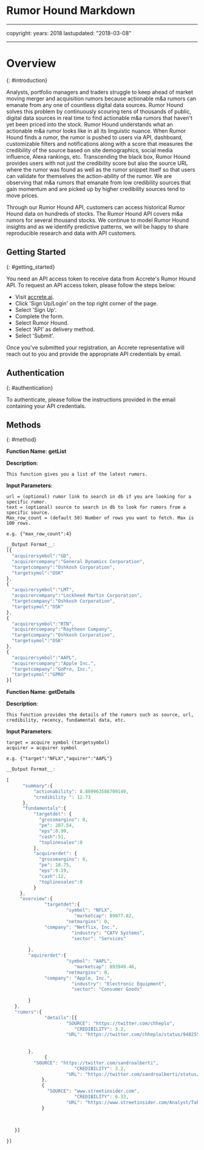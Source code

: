# Rumor Hound Markdown 
---

copyright:
  years: 2018
lastupdated: "2018-03-08"

---

# Overview
{: #introduction}
<!--
<span style="color:gray">Overview</span> <a name = "introduction"></a> 
Last Updated: 2018-02-27 | [Edit in GitHub](http://github.com/accreteai/rumorhound)
-->

Analysts, portfolio managers and traders struggle to keep ahead of market moving merger and acquisition rumors because actionable m&a rumors can emanate from any one of countless digital data sources. Rumor Hound solves this problem by continuously scouring tens of thousands of public, digital data sources in real time to find actionable m&a rumors that haven't yet been priced into the stock. Rumor Hound understands what an actionable m&a rumor looks like in all its linguistic nuance. When Rumor Hound finds a rumor, the rumor is pushed to users via API, dashboard, customizable filters and notifications along with a score that measures the credibility of the source based on site demographics, social media influence, Alexa rankings, etc. Transcending the black box, Rumor Hound provides users with not just the credibility score but also the source URL where the rumor was found as well as the rumor snippet itself so that users can validate for themselves the action-ability of the rumor. We are observing that m&a rumors that emanate from low credibility sources that gain momentum and are picked up by higher credibility sources tend to move prices. 

Through our Rumor Hound API, customers can access historical Rumor Hound data on hundreds of stocks. The Rumor Hound API covers m&a rumors for several thousand stocks. We continue to model Rumor Hound insights and as we identify predictive patterns, we will be happy to share reproducible research and data with API customers.

## Getting Started
{: #getting_started}
<!--
<span style="color:gray">Getting Started</span><a name = "getting started"></a>
 -->

You need an API access token to receive data from Accrete's Rumor Hound API. To request an API access token, please follow the steps below: 

  - Visit [accrete.ai](http://accrete.ai).
  - Click 'Sign Up/Login' on the top right corner of the page.
  - Select 'Sign Up'.
  - Complete the form. 
  - Select Rumor Hound.
  - Select 'API' as delivery method. 
  - Select 'Submit'.
  
Once you've submitted your registration, an Accrete representative will reach out to you and provide the appropriate API credentials by email.

## Authentication
{: #authentication}
<!--
<span style="color:gray">Authentication</span><a name = "authentication"></a>
-->

To authenticate, please follow the instructions provided in the email containing your API credentials. 

## Methods
{: #method}
<!--
<span style="color:gray">Methods</span>  <a name = "method"></a>
-->

__Function Name__:
  __getList__
  
  __Description__: 

    This function gives you a list of the latest rumors.

  __Input Parameters__: 

    url = (optional) rumor link to search in db if you are looking for a specific rumor.
    text = (optional) source to search in db to look for rumors from a specific source. 
    Max_row_count = (default 50) Number of rows you want to fetch. Max is 100 rows. 
	
	e.g. {"max_row_count":4}

```javascript
__Output Format__: 
[{  
  "acquirersymbol":"GD",
  "acquirercompany":"General Dynamics Corporation",
  "targetcompany":"Oshkosh Corporation",    
  "targetsymol":"OSK"    
},
{
  "acquirersymbol":"LMT",
  "acquirercompany":"Lockheed Martin Corporation",
  "targetcompany":"Oshkosh Corporation",    
  "targetsymol":"OSK"  
},
{
  "acquirersymbol":"RTN",
  "acquirercompany":"Raytheon Company",
  "targetcompany":"Oshkosh Corporation",    
  "targetsymol":"OSK"    
},
{
  "acquirersymbol":"AAPL",
  "acquirercompany":"Apple Inc.",
  "targetcompany":"GoPro, Inc.",    
  "targetsymol":"GPRO"    
}]

```



__Function Name__: 
  __getDetails__
  
  __Description__: 

    This function provides the details of the rumors such as source, url, credibility, recency, fundamental data, etc.

  __Input Parameters__: 

    target = acquire symbol (targetsymbol)
    acquirer = acquirer symbol
  
    e.g. {"target":"NFLX","aquirer":"AAPL"}

```javascript
__Output Format__: 

[  
      "summary":{    
          "actionability": 8.889963586709149,      
          "credibility ": 12.73
      },   
      "fundamentals":{    
          "targetdet": {      
          	"grossmargins": 0,      
          	"pe": 207.54,      
          	"eps":0.99,      
          	"cash":51,
          	"toplinesales":0  
          },
          "acquirerdet": {      
          	"grossmargins": 0,      
          	"pe": 18.75,      
          	"eps":9.19,      
          	"cash":12,
          	"toplinesales":0 
          }
     },     
     "overview":{   
              "targetdet":{      
        	          "symbol": "NFLX",      
                         "marketcap": 89077.82,      
         	          "netmargins": 0,
	          "company": "Netflix, Inc.",
                        "industry": "CATV Systems",
                        "sector": "Services"                                       
    
      	},   
      	"aquirerdet":{      
        	          "symbol": "AAPL",      
                         "marketcap": 893949.46,      
         	          "netmargins": 0,
	          "company": "Apple, Inc.",
                        "industry": "Electronic Equipment",
                        "sector": "Consumer Goods"                                     
    
      	}
   }, 
   "rumors":{   
              "details":[{      
        	          "SOURCE": "https://twitter.com/chheplo",      
                         "CREDIBILITY": 3.2,      
         	          "URL": "https://twitter.com/chheplo/status/948255738173972480",
	          
    
      	}, 
              {
          "SOURCE": "https://twitter.com/sandroalberti",      
                         "CREDIBILITY": 3.2,      
         	          "URL": "https://twitter.com/sandroalberti/status/948955615082287104",
             },
             {
	           "SOURCE": "www.streetinsider.com",      
                         "CREDIBILITY": 6.33,      
         	          "URL": "https://www.streetinsider.com/Analyst/Takeover/13642814.html",
             }

          
      	
   }]

}]
     
```